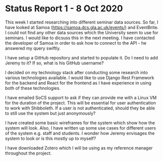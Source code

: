 # Status Report 1 - 8 Oct 2020

This week I started researching into different seminar data sources. So far, I have looked at Samoa (https://samoa.dcs.gla.ac.uk/events/) and EventBrite. I could not find any other data sources which the University seem to use for seminars. I would like to dicsuss this in the next meeting. I have contacted the developer of Samoa in order to ask how to connect to the API - he answered my query swiftly.

I have setup a GitHub repository and started to populate it. Do I need to add Jeremy to it? If so, what is his GitHub username?

I decided on my technology stack after conducting some research into various technologies available. I would like to use Django Rest Framework for the backend and React for the frontend as I have experience in using both of these technologies.

I have emailed SoCS support to ask if they can provide me with a Linux VM for the duration of the project. This will be essential for user authentication to work with Shibboleth. If a user is not authenticated, should they be able to still use the system but just anonymously?

I have created some basic wireframes for the system which show how the system will look. Also, I have written up some use cases for different users of the system e.g. staff and students. I wonder how Jeremy envisages the system to look or is this mostly up to myself?

I have downloaded Zotero which I will be using as my reference manager throughout the project.
